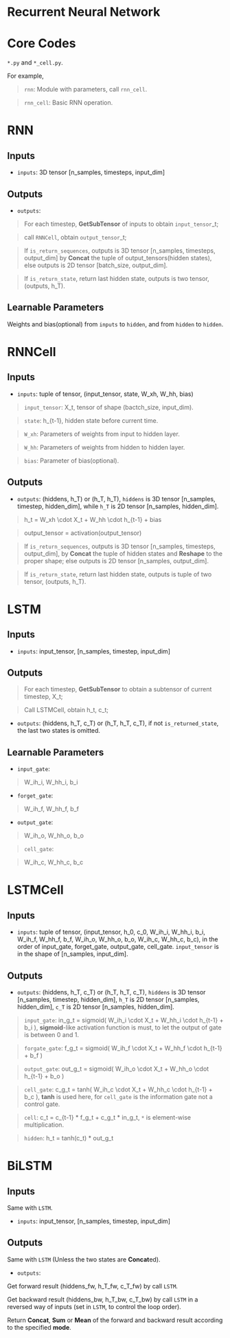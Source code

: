 <h1>Recurrent Neural Network</h1>

# Core Codes 

`*.py` and `*_cell.py`.

For example, 

> `rnn`: Module with parameters, call `rnn_cell`.

> `rnn_cell`: Basic RNN operation.

# RNN

## Inputs

+ `inputs`: 3D tensor [n_samples, timesteps, input_dim]

## Outputs

+ `outputs`:  

> For each timestep, **GetSubTensor** of inputs to obtain `input_tensor`_t; 

> call `RNNCell`, obtain `output_tensor`_t;

> If `is_return_sequences`, 
outputs is 3D tensor [n_samples, timesteps, output_dim] by
**Concat** the tuple of output_tensors(hidden states),  
else outputs is 2D tensor [batch_size, output_dim].

> If `is_return_state`, return last hidden state, outputs is two tensor, 
(outputs, h_T).

## Learnable Parameters

Weights and bias(optional) from `inputs` to `hidden`, 
and from `hidden` to `hidden`. 

# RNNCell

## Inputs

+ `inputs`: tuple of tensor, (input_tensor, state, W_xh, W_hh, bias)

> `input_tensor`: X_t, tensor of shape (bactch_size, input_dim).

> `state`: h_{t-1}, hidden state before current time.

> `W_xh`: Parameters of weights from input to hidden layer.

> `W_hh`: Parameters of weights from hidden to hidden layer.

> `bias`: Parameter of bias(optional).

## Outputs

+ `outputs`: (hiddens, h_T) or (h_T, h_T), 
`hiddens` is 3D tensor [n_samples, timestep, hidden_dim], 
while `h_T` is 2D tensor [n_samples, hidden_dim].  

> h_t = W_xh \cdot X_t + W_hh \cdot h_{t-1} + bias

> output_tensor = activation(output_tensor) 

> If `is_return_sequences`, 
outputs is 3D tensor [n_samples, timesteps, output_dim], by
**Concat** the tuple of hidden states and **Reshape** to the proper shape;
else outputs is 2D tensor [n_samples, output_dim].

> If `is_return_state`, return last hidden state,
outputs is tuple of two tensor, 
(outputs, h_T).


# LSTM

## Inputs

+ `inputs`: input_tensor, [n_samples, timestep, input_dim]

## Outputs

> For each timestep, **GetSubTensor** to obtain a subtensor of current timestep, 
X_t; 

> Call LSTMCell, obtain h_t, c_t;

+ `outputs`: (hiddens, h_T, c_T) or (h_T, h_T, c_T), 
if not `is_returned_state`, the last two states is omitted.


## Learnable Parameters

+ `input_gate`: 

> W_ih_i, W_hh_i, b_i

+ `forget_gate`:

> W_ih_f, W_hh_f, b_f

+ `output_gate`:

> W_ih_o, W_hh_o, b_o

> `cell_gate`:

> W_ih_c, W_hh_c, b_c


# LSTMCell

## Inputs

+ `inputs`: tuple of tensor, (input_tensor, h_0, c_0, 
W_ih_i, W_hh_i, b_i,
W_ih_f, W_hh_f, b_f,
W_ih_o, W_hh_o, b_o, 
W_ih_c, W_hh_c, b_c), 
in the order of 
input_gate, forget_gate, output_gate, cell_gate. 
`input_tensor` is in the shape of [n_samples, input_dim].  

## Outputs

+ `outputs`: (hiddens, h_T, c_T) or (h_T, h_T, c_T), 
`hiddens` is 3D tensor [n_samples, timestep, hidden_dim], 
`h_T` is 2D tensor [n_samples, hidden_dim],
`c_T` is 2D tensor [n_samples, hidden_dim].

> `input_gate`: in_g_t = sigmoid( W_ih_i \cdot X_t + W_hh_i \cdot h_{t-1} + b_i ), **sigmoid**-like activation function is must, 
to let the output of gate is between 0 and 1.  

> `forgate_gate`: f_g_t = sigmoid( W_ih_f \cdot X_t + W_hh_f \cdot h_{t-1} + b_f )

> `output_gate`: out_g_t = sigmoid( W_ih_o \cdot X_t + W_hh_o \cdot h_{t-1} + b_o )

> `cell_gate`:  c_g_t = tanh( W_ih_c \cdot X_t + W_hh_c \cdot h_{t-1} + b_c ), 
**tanh** is used here, for `cell_gate` is the information gate not a control gate. 

> `cell`: c_t =  c_{t-1} * f_g_t + c_g_t * in_g_t, 
`*` is element-wise multiplication.

> `hidden`: h_t = tanh(c_t) * out_g_t

# BiLSTM

## Inputs

Same with `LSTM`.

+ `inputs`: input_tensor, [n_samples, timestep, input_dim]

## Outputs

Same with `LSTM` (Unless the two states are **Concat**ed).

+ `outputs`:  

Get forward result (hiddens_fw, h_T_fw, c_T_fw) by call `LSTM`.

Get backward result (hiddens_bw, h_T_bw, c_T_bw) by call `LSTM` 
in a reversed way of inputs (set in `LSTM`, to control the loop order).

Return **Concat**, **Sum** or **Mean** of the forward and backward result 
according to the specified **mode**.


